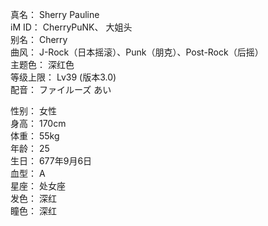 真名： Sherry Pauline  
iM ID： CherryPuNK、 大姐头  
别名： Cherry  
曲风： J-Rock（日本摇滚）、Punk（朋克）、Post-Rock（后摇）  
主题色： 深红色  
等级上限： Lv39 (版本3.0)  
配音： ファイルーズ あい  

性别： 女性  
身高： 170cm  
体重： 55kg  
年龄： 25  
生日： 677年9月6日  
血型： A  
星座： 处女座  
发色： 深红  
瞳色： 深红  
